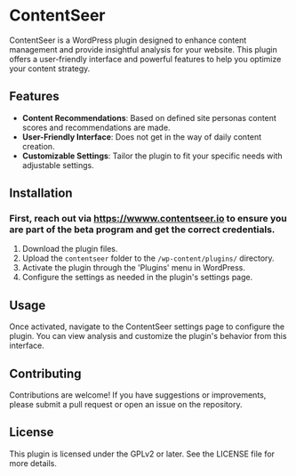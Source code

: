 # ContentSeer

ContentSeer is a WordPress plugin designed to enhance content management and provide insightful analysis for your website. This plugin offers a user-friendly interface and powerful features to help you optimize your content strategy.

## Features

- **Content Recommendations**: Based on defined site personas content scores and recommendations are made.
- **User-Friendly Interface**: Does not get in the way of daily content creation.
- **Customizable Settings**: Tailor the plugin to fit your specific needs with adjustable settings.

## Installation

### First, reach out via https://wwww.contentseer.io to ensure you are part of the beta program and get the correct credentials.
1. Download the plugin files.
2. Upload the `contentseer` folder to the `/wp-content/plugins/` directory.
3. Activate the plugin through the 'Plugins' menu in WordPress.
4. Configure the settings as needed in the plugin's settings page.

## Usage

Once activated, navigate to the ContentSeer settings page to configure the plugin. You can view analysis and customize the plugin's behavior from this interface.

## Contributing

Contributions are welcome! If you have suggestions or improvements, please submit a pull request or open an issue on the repository.

## License

This plugin is licensed under the GPLv2 or later. See the LICENSE file for more details.